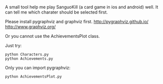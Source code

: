 A small tool help me play SanguoKill (a card game in ios and android) well. It can tell me which charater should be selected first. 

Please install pygraphviz and graphviz first.
http://pygraphviz.github.io/
http://www.graphviz.org/

Or you cannot use the AchievementsPlot class.

Just try:

	python Characters.py
	python Achievements.py
Only you can import pygraphviz:

	python AchievementsPlot.py
